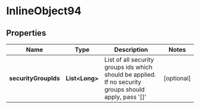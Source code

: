 

# InlineObject94

## Properties

Name | Type | Description | Notes
------------ | ------------- | ------------- | -------------
**securityGroupIds** | **List&lt;Long&gt;** | List of all security groups ids which should be applied. If no security groups should apply, pass &#39;[]&#39; |  [optional]



